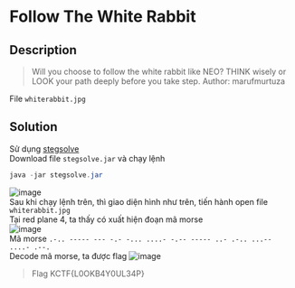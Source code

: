# Follow The White Rabbit
## Description
> Will you choose to follow the white rabbit like NEO? THINK wisely or LOOK your path deeply before you take step.
> Author: marufmurtuza

File `whiterabbit.jpg`
## Solution
Sử dụng [stegsolve](https://github.com/eugenekolo/sec-tools/tree/master/stego/stegsolve/stegsolve)       
Download file `stegsolve.jar` và chạy lệnh
```java
java -jar stegsolve.jar
```
![image](https://user-images.githubusercontent.com/62021009/150629866-96231c70-c876-4b53-a744-0670b897e2da.png)        
Sau khi chạy lệnh trên, thì giao diện hình như trên, tiến hành open file `whiterabbit.jpg`      
Tại red plane 4, ta thấy có xuất hiện đoạn mã morse      
![image](https://user-images.githubusercontent.com/62021009/150629947-4b8bba2a-e9df-442c-b306-0e5ef7b9a9ef.png)        
Mã morse `.-.. ----- --- -.- -... ....- -.-- ----- ..- .-.. ...-- ....- .--.`     
Decode mã morse, ta được flag
![image](https://user-images.githubusercontent.com/62021009/150630180-85a7a166-977c-4671-a5b1-d40b54ff257e.png)
> Flag KCTF{L0OKB4Y0UL34P}
